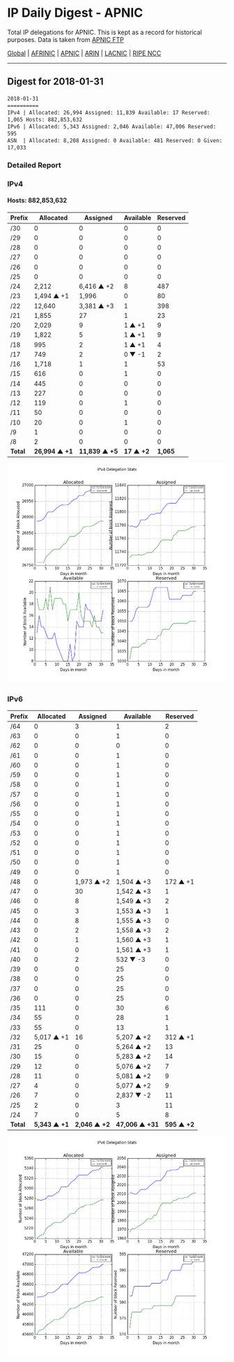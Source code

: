# IP Daily Digest - APNIC

Total IP delegations for APNIC. This is kept as a record for historical purposes. Data is taken from [APNIC FTP](https://ftp.apnic.net/)

[Global](https://github.com/csmets/IP-Daily-Digest) | [AFRINIC](https://github.com/csmets/IP-Daily-Digest/tree/master/archives/AFRINIC) | [APNIC](https://github.com/csmets/IP-Daily-Digest/tree/master/archives/APNIC) | [ARIN](https://github.com/csmets/IP-Daily-Digest/tree/master/archives/ARIN) | [LACNIC](https://github.com/csmets/IP-Daily-Digest/tree/master/archives/LACNIC) | [RIPE NCC](https://github.com/csmets/IP-Daily-Digest/tree/master/archives/RIPE_NCC)

---

## Digest for 2018-01-31
```
2018-01-31
==========
IPv4 | Allocated: 26,994 Assigned: 11,839 Available: 17 Reserved: 1,065 Hosts: 882,853,632
IPv6 | Allocated: 5,343 Assigned: 2,046 Available: 47,006 Reserved: 595
ASN  | Allocated: 8,208 Assigned: 0 Available: 481 Reserved: 0 Given: 17,033
```

### Detailed Report

### IPv4

#### Hosts: **882,853,632**

| Prefix | Allocated | Assigned | Available | Reserved |
| ----- | ----- | ----- | ----- | ----- |
| /30 | 0 | 0 | 0 | 0 |
| /29 | 0 | 0 | 0 | 0 |
| /28 | 0 | 0 | 0 | 0 |
| /27 | 0 | 0 | 0 | 0 |
| /26 | 0 | 0 | 0 | 0 |
| /25 | 0 | 0 | 0 | 0 |
| /24 | 2,212 | 6,416 ▲ +2 | 8 | 487 |
| /23 | 1,494 ▲ +1 | 1,996 | 0 | 80 |
| /22 | 12,640 | 3,381 ▲ +3 | 1 | 398 |
| /21 | 1,855 | 27 | 1 | 23 |
| /20 | 2,029 | 9 | 1 ▲ +1 | 9 |
| /19 | 1,822 | 5 | 1 ▲ +1 | 9 |
| /18 | 995 | 2 | 1 ▲ +1 | 4 |
| /17 | 749 | 2 | 0 ▼ -1 | 2 |
| /16 | 1,718 | 1 | 1 | 53 |
| /15 | 616 | 0 | 1 | 0 |
| /14 | 445 | 0 | 0 | 0 |
| /13 | 227 | 0 | 0 | 0 |
| /12 | 119 | 0 | 1 | 0 |
| /11 | 50 | 0 | 0 | 0 |
| /10 | 20 | 0 | 1 | 0 |
| /9 | 1 | 0 | 0 | 0 |
| /8 | 2 | 0 | 0 | 0 |
| **Total** | **26,994 ▲ +1** | **11,839 ▲ +5** | **17 ▲ +2** | **1,065** |

![ipv4-stats](ipv4-figure.png)

### IPv6

| Prefix | Allocated | Assigned | Available | Reserved |
| ----- | ----- | ----- | ----- | ----- |
| /64 | 0 | 3 | 1 | 2 |
| /63 | 0 | 0 | 1 | 0 |
| /62 | 0 | 0 | 0 | 0 |
| /61 | 0 | 0 | 1 | 0 |
| /60 | 0 | 0 | 1 | 0 |
| /59 | 0 | 0 | 1 | 0 |
| /58 | 0 | 0 | 1 | 0 |
| /57 | 0 | 0 | 1 | 0 |
| /56 | 0 | 0 | 1 | 0 |
| /55 | 0 | 0 | 1 | 0 |
| /54 | 0 | 0 | 1 | 0 |
| /53 | 0 | 0 | 1 | 0 |
| /52 | 0 | 0 | 1 | 0 |
| /51 | 0 | 0 | 1 | 0 |
| /50 | 0 | 0 | 1 | 0 |
| /49 | 0 | 0 | 1 | 0 |
| /48 | 0 | 1,973 ▲ +2 | 1,504 ▲ +3 | 172 ▲ +1 |
| /47 | 0 | 30 | 1,542 ▲ +3 | 1 |
| /46 | 0 | 8 | 1,549 ▲ +3 | 2 |
| /45 | 0 | 3 | 1,553 ▲ +3 | 1 |
| /44 | 0 | 8 | 1,555 ▲ +3 | 0 |
| /43 | 0 | 2 | 1,558 ▲ +3 | 2 |
| /42 | 0 | 1 | 1,560 ▲ +3 | 1 |
| /41 | 0 | 0 | 1,561 ▲ +3 | 1 |
| /40 | 0 | 2 | 532 ▼ -3 | 0 |
| /39 | 0 | 0 | 25 | 0 |
| /38 | 0 | 0 | 25 | 0 |
| /37 | 0 | 0 | 25 | 0 |
| /36 | 0 | 0 | 25 | 0 |
| /35 | 111 | 0 | 30 | 6 |
| /34 | 55 | 0 | 28 | 1 |
| /33 | 55 | 0 | 13 | 1 |
| /32 | 5,017 ▲ +1 | 16 | 5,207 ▲ +2 | 312 ▲ +1 |
| /31 | 25 | 0 | 5,264 ▲ +2 | 13 |
| /30 | 15 | 0 | 5,283 ▲ +2 | 14 |
| /29 | 12 | 0 | 5,076 ▲ +2 | 7 |
| /28 | 11 | 0 | 5,081 ▲ +2 | 9 |
| /27 | 4 | 0 | 5,077 ▲ +2 | 9 |
| /26 | 7 | 0 | 2,837 ▼ -2 | 11 |
| /25 | 2 | 0 | 3 | 11 |
| /24 | 7 | 0 | 5 | 8 |
| **Total** | **5,343 ▲ +1** | **2,046 ▲ +2** | **47,006 ▲ +31** | **595 ▲ +2** |

![ipv6-stats](ipv6-figure.png)